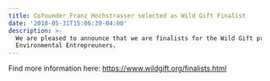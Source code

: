 ```yaml
---
title: Cofounder Franz Hochstrasser selected as Wild Gift Finalist
date: '2018-05-31T15:06:39-04:00'
description: >-
  We are pleased to announce that we are finalists for the Wild Gift program for
  Environmental Entrepreuners.
---
```

Find more information here: https://www.wildgift.org/finalists.html
